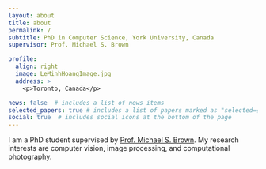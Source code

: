 ```yaml
---
layout: about
title: about
permalink: /
subtitle: PhD in Computer Science, York University, Canada
supervisor: Prof. Michael S. Brown

profile:
  align: right
  image: LeMinhHoangImage.jpg
  address: >
    <p>Toronto, Canada</p>

news: false  # includes a list of news items
selected_papers: true # includes a list of papers marked as "selected={true}"
social: true  # includes social icons at the bottom of the page
---
```


I am a PhD student supervised by [Prof. Michael S. Brown](http://www.cse.yorku.ca/~mbrown/). My research interests are computer vision, image processing, and computational photography.
